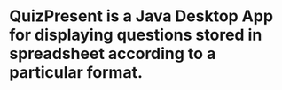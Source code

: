 # QuizPresent is a Java Desktop App for displaying questions stored in spreadsheet according to a particular format.
